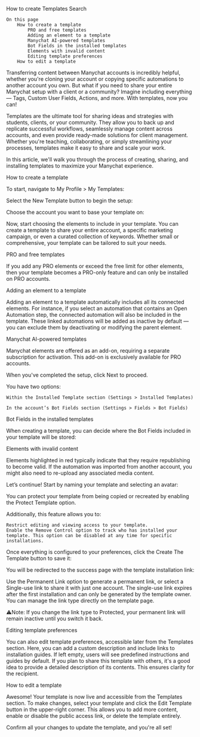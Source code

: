 
How to create Templates
Search

    On this page
        How to create a template
            PRO and free templates
            Adding an element to a template
            Manychat AI-powered templates
            Bot Fields in the installed templates
            Elements with invalid content
            Editing template preferences
        How to edit a template

Transferring content between Manychat accounts is incredibly helpful, whether you're cloning your account or copying specific automations to another account you own. But what if you need to share your entire Manychat setup with a client or a community? Imagine including everything — Tags, Custom User Fields, Actions, and more. With templates, now you can!

Templates are the ultimate tool for sharing ideas and strategies with students, clients, or your community. They allow you to back up and replicate successful workflows, seamlessly manage content across accounts, and even provide ready-made solutions for client management. Whether you're teaching, collaborating, or simply streamlining your processes, templates make it easy to share and scale your work.

In this article, we'll walk you through the process of creating, sharing, and installing templates to maximize your Manychat experience.

 
How to create a template

To start, navigate to My Profile > My Templates:

 

Select the New Template button to begin the setup:

 

Choose the account you want to base your template on:

 

Now, start choosing the elements to include in your template. You can create a template to share your entire account, a specific marketing campaign, or even a curated collection of keywords. Whether small or comprehensive, your template can be tailored to suit your needs.

 
PRO and free templates

If you add any PRO elements or exceed the free limit for other elements, then your template becomes a PRO-only feature and can only be installed on PRO accounts.

 
Adding an element to a template

Adding an element to a template automatically includes all its connected elements.
For instance, if you select an automation that contains an Open Automation step, the connected automation will also be included in the template. These linked automations will be added as inactive by default — you can exclude them by deactivating or modifying the parent element.

 
Manychat AI-powered templates

Manychat elements are offered as an add-on, requiring a separate subscription for activation. This add-on is exclusively available for PRO accounts.

When you've completed the setup, click Next to proceed.

 

You have two options:

    Within the Installed Template section (Settings > Installed Templates)

    In the account’s Bot Fields section (Settings > Fields > Bot Fields)

 
Bot Fields in the installed templates

When creating a template, you can decide where the Bot Fields included in your template will be stored:

 
Elements with invalid content

Elements highlighted in red typically indicate that they require republishing to become valid. If the automation was imported from another account, you might also need to re-upload any associated media content.

 

Let’s continue! Start by naming your template and selecting an avatar:

 

You can protect your template from being copied or recreated by enabling the Protect Template option.

 

Additionally, this feature allows you to:

    Restrict editing and viewing access to your template.
    Enable the Remove Control option to track who has installed your template. This option can be disabled at any time for specific installations.

 

Once everything is configured to your preferences, click the Create The Template button to save it:

 

You will be redirected to the success page with the template installation link:

 

Use the Permanent Link option to generate a permanent link, or select a Single-use link to share it with just one account. The single-use link expires after the first installation and can only be generated by the template owner. You can manage the link type directly on the template page.

 

⚠️Note: If you change the link type to Protected, your permanent link will remain inactive until you switch it back.

 
Editing template preferences

You can also edit template preferences, accessible later from the Templates section. Here, you can add a custom description and include links to installation guides. If left empty, users will see predefined instructions and guides by default. If you plan to share this template with others, it's a good idea to provide a detailed description of its contents. This ensures clarity for the recipient.

 
How to edit a template

Awesome! Your template is now live and accessible from the Templates section. To make changes, select your template and click the Edit Template button in the upper-right corner. This allows you to add more content, enable or disable the public access link, or delete the template entirely.

 

Confirm all your changes to update the template, and you're all set!

